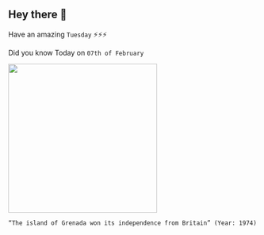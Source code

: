 ## Hey there 👋
Have an amazing `Tuesday` ⚡⚡⚡

Did you know Today on `07th of February`
 
 [<img src="https://i.pinimg.com/originals/4c/41/86/4c4186ac8fc973ae17a1ef39907eeb1d.jpg" width="300" />](https://www.britannica.com/place/Grenada/Independence) 
 ```
“The island of Grenada won its independence from Britain” (Year: 1974)
```
